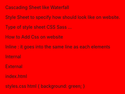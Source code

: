 Cascading Sheet like Waterfall 

Style Sheet to specify how should look like on website.

Type of style sheet
CSS
Sass
…


How to Add Css on website

Inline : it goes into the same line as each elements

<html style=“background : blue” value attributes includes css 

Internal

<html>
<head>
<style>
	html {
		background: red;
	}
</style>
</head>
</html>

External

index.html
<link rel="stylesheet” href="./styles.css” />

styles.css
html {
	background: green;
}

